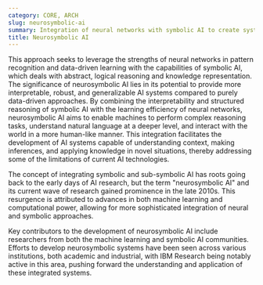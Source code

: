```yaml
---
category: CORE, ARCH
slug: neurosymbolic-ai
summary: Integration of neural networks with symbolic AI to create systems that can both understand and manipulate symbols in a manner similar to human cognitive processes.
title: Neurosymbolic AI
---
```


This approach seeks to leverage the strengths of neural networks in pattern recognition and data-driven learning with the capabilities of symbolic AI, which deals with abstract, logical reasoning and knowledge representation. The significance of neurosymbolic AI lies in its potential to provide more interpretable, robust, and generalizable AI systems compared to purely data-driven approaches. By combining the interpretability and structured reasoning of symbolic AI with the learning efficiency of neural networks, neurosymbolic AI aims to enable machines to perform complex reasoning tasks, understand natural language at a deeper level, and interact with the world in a more human-like manner. This integration facilitates the development of AI systems capable of understanding context, making inferences, and applying knowledge in novel situations, thereby addressing some of the limitations of current AI technologies.

The concept of integrating symbolic and sub-symbolic AI has roots going back to the early days of AI research, but the term "neurosymbolic AI" and its current wave of research gained prominence in the late 2010s. This resurgence is attributed to advances in both machine learning and computational power, allowing for more sophisticated integration of neural and symbolic approaches.

Key contributors to the development of neurosymbolic AI include researchers from both the machine learning and symbolic AI communities. Efforts to develop neurosymbolic systems have been seen across various institutions, both academic and industrial, with IBM Research being notably active in this area, pushing forward the understanding and application of these integrated systems.